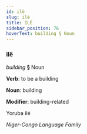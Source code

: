 ```yaml
---
id: ilë
slug: ilë
title: İLË
sidebar_position: 76
hoverText: building § Noun
---
```


### ilë

*building* **§** Noun

**Verb**: to be a building

**Noun**: building

**Modifier**: building-related

Yoruba ilé  

*Niger-Congo Language Family*